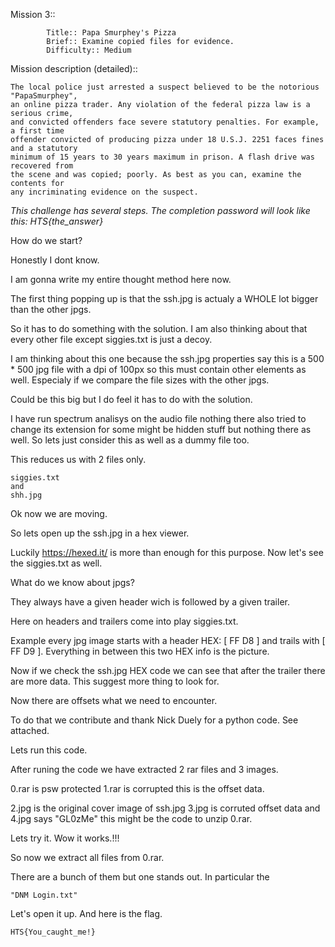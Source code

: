  Mission 3::
        
        	Title:: Papa Smurphey's Pizza
            Brief:: Examine copied files for evidence.
            Difficulty:: Medium

Mission description (detailed)::

	The local police just arrested a suspect believed to be the notorious "PapaSmurphey", 
    an online pizza trader. Any violation of the federal pizza law is a serious crime, 
    and convicted offenders face severe statutory penalties. For example, a first time 
    offender convicted of producing pizza under 18 U.S.J. 2251 faces fines and a statutory 
    minimum of 15 years to 30 years maximum in prison. A flash drive was recovered from 
    the scene and was copied; poorly. As best as you can, examine the contents for 
    any incriminating evidence on the suspect.

*This challenge has several steps. 
The completion password will look like this: HTS{the_answer}*

How do we start?
	
Honestly I dont know. 

I am gonna write my entire thought method here now. 

The first thing popping up is that the ssh.jpg is actualy a WHOLE lot bigger than the other jpgs. 

So it has to do something with the solution. 
I am also thinking about that every other file except siggies.txt is just a decoy.

I am thinking about this one because the ssh.jpg properties say this is a 500 * 500 jpg file with a dpi of 100px so this must contain other elements as well. Especialy if we compare the file sizes with the other jpgs. 

Could be this big but I do feel it has to do with the solution.

I have run spectrum analisys on the audio file nothing there also tried to change its extension for some might be hidden stuff but nothing there as well. So lets just consider this as well as a dummy file too.
    
This reduces us with 2 files only.

    siggies.txt
    and
    shh.jpg

Ok now we are moving. 

So lets open up the ssh.jpg in a hex viewer. 

Luckily https://hexed.it/ is more than enough for this purpose. 
Now let's see the siggies.txt as well. 

What do we know about jpgs? 

They always have a given header wich is followed by a given trailer.

Here on headers and trailers come into play siggies.txt. 
    
Example every jpg image starts with a header HEX: [ FF D8 ] and trails with [ FF D9 ]. 
Everything in between this two HEX info is the picture. 

Now if we check the ssh.jpg HEX code we can see that after the trailer there are more data. 
This suggest more thing to look for. 

Now there are offsets what we need to encounter.

To do that we contribute and thank Nick Duely for a python code. See attached.

Lets run this code.
    
After runing the code we have extracted 2 rar files and 3 images.

0.rar is psw protected 1.rar is corrupted this is the offset data.

2.jpg is the original cover image of ssh.jpg 3.jpg is corruted offset data and 4.jpg says 
    "GL0zMe" 
this might be the code to unzip 0.rar.

Lets try it. Wow it works.!!!

So now we extract all files from 0.rar.

There are a bunch of them but one stands out. In particular the 

    "DNM Login.txt"

Let's open it up. 
And here is the flag.

    HTS{You_caught_me!}